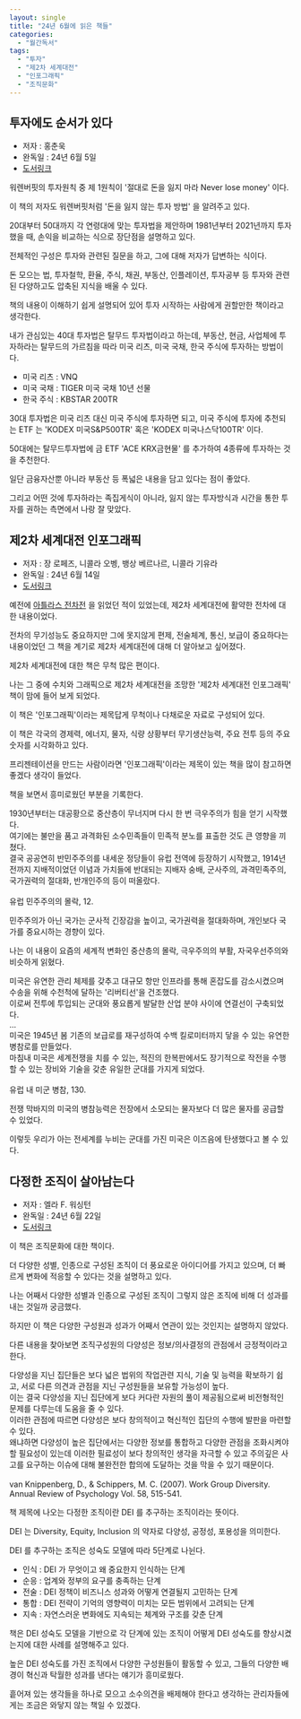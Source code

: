 ```yaml
---
layout: single
title: "24년 6월에 읽은 책들"
categories:
  - "월간독서"
tags:
  - "투자"
  - "제2차 세계대전"
  - "인포그래픽"
  - "조직문화"
---
```


## 투자에도 순서가 있다

- 저자 : 홍춘욱 
- 완독일 : 24년 6월 5일
- [도서링크](https://www.yes24.com/Product/Goods/112909906)

워렌버핏의 투자원칙 중 제 1원칙이 '절대로 돈을 잃지 마라 Never lose money' 이다.

이 책의 저자도 워렌버핏처럼 '돈을 잃지 않는 투자 방법' 을 알려주고 있다.

20대부터 50대까지 각 연령대에 맞는 투자법을 제안하며 1981년부터 2021년까지 투자했을 때, 손익을 비교하는 식으로 장단점을 설명하고 있다. 

전체적인 구성은 투자와 관련된 질문을 하고, 그에 대해 저자가 답변하는 식이다. 

돈 모으는 법, 투자철학, 환율, 주식, 채권, 부동산, 인플레이션, 투자공부 등 투자와 관련된 다양하고도 압축된 지식을 배울 수 있다.

책의 내용이 이해하기 쉽게 설명되어 있어 투자 시작하는 사람에게 권할만한 책이라고 생각한다. 

내가 관심있는 40대 투자법은 탈무드 투자법이라고 하는데, 부동산, 현금, 사업체에 투자하라는 탈무드의 가르침을 따라 미국 리츠, 미국 국채, 한국 주식에 투자하는 방법이다.

- 미국 리츠 : VNQ
- 미국 국채 : TIGER 미국 국채 10년 선물 
- 한국 주식 : KBSTAR 200TR

30대 투자법은 미국 리츠 대신 미국 주식에 투자하면 되고, 미국 주식에 투자에 추천되는 ETF 는 'KODEX 미국S&P500TR' 혹은 'KODEX 미국나스닥100TR' 이다.

50대에는 탈무드투자법에 금 ETF 'ACE KRX금현물' 를 추가하여 4종류에 투자하는 것을 추천한다.

일단 금융자산뿐 아니라 부동산 등 폭넓은 내용을 담고 있다는 점이 좋았다.

그리고 어떤 것에 투자하라는 족집게식이 아니라, 잃지 않는 투자방식과 시간을 통한 투자를 권하는 측면에서 나랑 잘 맞았다. 

## 제2차 세계대전 인포그래픽

- 저자 : 장 로페즈, 니콜라 오벵, 뱅상 베르나르, 니콜라 기유라
- 완독일 : 24년 6월 14일
- [도서링크](https://www.yes24.com/Product/Goods/101891867)

예전에 [아틀라스 전차전](http://www.yes24.com/Product/Goods/90925510) 을 읽었던 적이 있었는데, 제2차 세계대전에 활약한 전차에 대한 내용이었다. 

전차의 무기성능도 중요하지만 그에 못지않게 편제, 전술체계, 통신, 보급이 중요하다는 내용이었던 그 책을 계기로 제2차 세계대전에 대해 더 알아보고 싶어졌다.

제2차 세계대전에 대한 책은 무척 많은 편이다.

나는 그 중에 수치와 그래픽으로 제2차 세계대전을 조망한 '제2차 세계대전 인포그래픽' 책이 맘에 들어 보게 되었다.

이 책은 '인포그래픽'이라는 제목답게 무척이나 다채로운 자료로 구성되어 있다.

이 책은 각국의 경제력, 에너지, 물자, 식량 상황부터 무기생산능력, 주요 전투 등의 주요 숫자를 시각화하고 있다.

프리젠테이션을 만드는 사람이라면 '인포그래픽'이라는 제목이 있는 책을 많이 참고하면 좋겠다 생각이 들었다.

책을 보면서 흥미로웠던 부분을 기록한다.

<div class="notice--primary" markdown="1">
1930년부터는 대공황으로 중산층이 무너지며 다시 한 번 극우주의가 힘을 얻기 시작했다.<br> 
여기에는 불만을 품고 과격화된 소수민족들이 민족적 분노를 표출한 것도 큰 영향을 끼쳤다.<br>
결국 공공연히 반민주주의를 내세운 정당들이 유럽 전역에 등장하기 시작했고, 1914년 전까지 지배적이었던 이념과 가치들에 반대되는 지배자 숭배, 군사주의, 과격민족주의, 국가권력의 절대화, 반개인주의 등이 떠올랐다.<br>
<br>
유럽 민주주의의 몰락, 12.<br>
</div>

민주주의가 아닌 국가는 군사적 긴장감을 높이고, 국가권력을 절대화하며, 개인보다 국가를 중요시하는 경향이 있다.

나는 이 내용이 요즘의 세계적 변화인 중산층의 몰락, 극우주의의 부활, 자국우선주의와 비슷하게 읽혔다.

<div class="notice--primary" markdown="1">
미국은 유연한 관리 체제를 갖추고 대규모 항만 인프라를 통해 혼잡도를 감소시켰으며 수송을 위해 수천척에 달하는 '리버티선'을 건조했다.<br>
이로써 전투에 투입되는 군대와 풍요롭게 발달한 산업 분야 사이에 연결선이 구축되었다.<br>
...<br>
미국은 1945년 봄 기존의 보급로를 재구성하여 수백 킬로미터까지 닿을 수 있는 유연한 병참로를 만들었다.<br>
마침내 미국은 세계전쟁을 치를 수 있는, 적진의 한복판에서도 장기적으로 작전을 수행할 수 있는 장비와 기술을 갖춘 유일한 군대를 가지게 되었다.<br>
<br>
유럽 내 미군 병참, 130.<br>
</div> 

전쟁 막바지의 미국의 병참능력은 전장에서 소모되는 물자보다 더 많은 물자를 공급할 수 있었다.

이렇듯 우리가 아는 전세계를 누비는 군대를 가진 미국은 이즈음에 탄생했다고 볼 수 있다.

## 다정한 조직이 살아남는다

- 저자 : 엘라 F. 워싱턴
- 완독일 : 24년 6월 22일
- [도서링크](https://www.yes24.com/Product/Goods/119152328)

이 책은 조직문화에 대한 책이다.

더 다양한 성별, 인종으로 구성된 조직이 더 풍요로운 아이디어를 가지고 있으며, 더 빠르게 변화에 적응할 수 있다는 것을 설명하고 있다.

나는 어째서 다양한 성별과 인종으로 구성된 조직이 그렇지 않은 조직에 비해 더 성과를 내는 것일까 궁금했다.

하지만 이 책은 다양한 구성원과 성과가 어째서 연관이 있는 것인지는 설명하지 않았다.

다른 내용을 찾아보면 조직구성원의 다양성은 정보/의사결정의 관점에서 긍정적이라고 한다.

<div class="notice--primary" markdown="1">
다양성을 지닌 집단들은 보다 넓은 법위의 작업관련 지식, 기술 및 능력을 확보하기 쉽고, 서로 다른 의견과 관점을 지닌 구성원들을 보유할 가능성이 높다.<br>
이는 결국 다양성을 지닌 집단에게 보다 커다란 자원의 풀이 제공됨으로써 비전형적인 문제를 다루는데 도움을 줄 수 있다.<br>
이러한 관점에 따르면 다양성은 보다 창의적이고 혁신적인 집단의 수행에 발판을 마련할 수 있다.<br>
왜냐하면 다양성이 높은 집단에서는 다양한 정보를 통합하고 다양한 관점을 조화시켜야할 필요성이 있는데 이러한 필료성이 보다 창의적인 생각을 자극할 수 있고 주의깊은 사고를 요구하는 이슈에 대해 불완전한 합의에 도달하는 것을 막을 수 있기 때문이다.<br>
<br>
van Knippenberg, D., & Schippers, M. C. (2007). Work Group Diversity. Annual Review of Psychology Vol. 58, 515-541.<br>
</div>

책 제목에 나오는 다정한 조직이란 DEI 를 추구하는 조직이라는 뜻이다.

DEI 는 Diversity, Equity, Inclusion 의 약자로 다양성, 공정성, 포용성을 의미한다.

DEI 를 추구하는 조직은 성숙도 모델에 따라 5단계로 나뉜다.

- 인식 : DEI 가 무엇이고 왜 중요한지 인식하는 단계
- 순응 : 업계와 정부의 요구를 충족하는 단계
- 전술 : DEI 정책이 비즈니스 성과와 어떻게 연결될지 고민하는 단계
- 통합 : DEI 전략이 기억의 영향력이 미치는 모든 범위에서 고려되는 단계
- 지속 : 자연스러운 변화에도 지속되는 체계와 구조를 갖춘 단계

책은 DEI 성숙도 모델을 기반으로 각 단계에 있는 조직이 어떻게 DEI 성숙도를 향상시켰는지에 대한 사례를 설명해주고 있다.

높은 DEI 성숙도를 가진 조직에서 다양한 구성원들이 활동할 수 있고, 그들의 다양한 배경이 혁신과 탁월한 성과를 낸다는 얘기가 흥미로웠다.

흩어져 있는 생각들을 하나로 모으고 소수의견을 배제해야 한다고 생각하는 관리자들에게는 조금은 와닿지 않는 책일 수 있겠다. 
